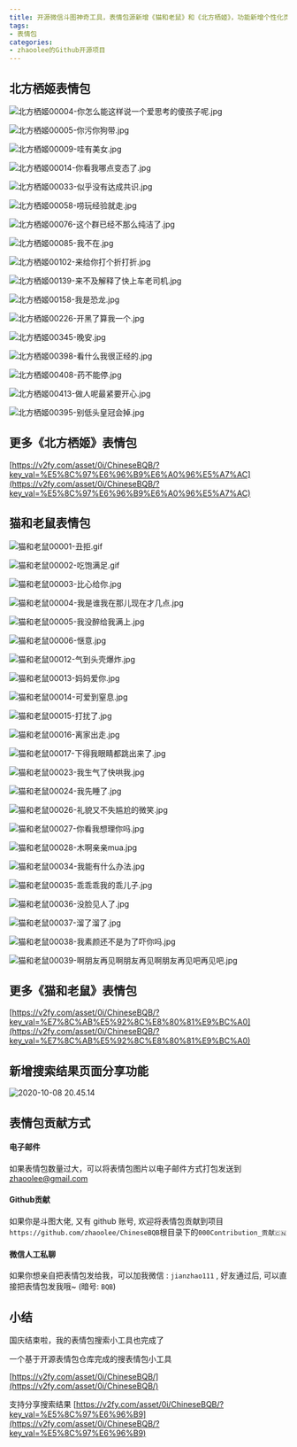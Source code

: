 ```yaml
---
title: 开源微信斗图神奇工具，表情包源新增《猫和老鼠》和《北方栖姬》，功能新增个性化页面分享，贡献方式更新
tags:
- 表情包
categories:
- zhaoolee的Github开源项目
---
```




## 北方栖姬表情包

![北方栖姬00004-你怎么能这样说一个爱思考的傻孩子呢.jpg](https://v2fy.com/asset/0i/jikemiji/jikemiji-md/2020-10-08-chinesebqb.assets/1240.jpeg)


![北方栖姬00005-你污你狗带.jpg](https://v2fy.com/asset/0i/jikemiji/jikemiji-md/2020-10-08-chinesebqb.assets/1240-20201008204323916.jpeg)


![北方栖姬00009-哇有美女.jpg](https://v2fy.com/asset/0i/jikemiji/jikemiji-md/2020-10-08-chinesebqb.assets/1240-20201008204323815.jpeg)


![北方栖姬00014-你看我哪点变态了.jpg](https://v2fy.com/asset/0i/jikemiji/jikemiji-md/2020-10-08-chinesebqb.assets/1240-20201008204323835.jpeg)



![北方栖姬00033-似乎没有达成共识.jpg](https://v2fy.com/asset/0i/jikemiji/jikemiji-md/2020-10-08-chinesebqb.assets/1240-20201008204323827.jpeg)



![北方栖姬00058-唠玩经验就走.jpg](https://v2fy.com/asset/0i/jikemiji/jikemiji-md/2020-10-08-chinesebqb.assets/1240-20201008204323863.jpeg)


![北方栖姬00076-这个群已经不那么纯洁了.jpg](https://v2fy.com/asset/0i/jikemiji/jikemiji-md/2020-10-08-chinesebqb.assets/1240-20201008204323809.jpeg)



![北方栖姬00085-我不在.jpg](https://v2fy.com/asset/0i/jikemiji/jikemiji-md/2020-10-08-chinesebqb.assets/1240-20201008204323945.jpeg)


![北方栖姬00102-来给你打个折打折.jpg](https://v2fy.com/asset/0i/jikemiji/jikemiji-md/2020-10-08-chinesebqb.assets/1240-20201008204323907.jpeg)



![北方栖姬00139-来不及解释了快上车老司机.jpg](https://v2fy.com/asset/0i/jikemiji/jikemiji-md/2020-10-08-chinesebqb.assets/1240-20201008204323859.jpeg)

![北方栖姬00158-我是恐龙.jpg](https://v2fy.com/asset/0i/jikemiji/jikemiji-md/2020-10-08-chinesebqb.assets/1240-20201008204323883.jpeg)


![北方栖姬00226-开黑了算我一个.jpg](https://v2fy.com/asset/0i/jikemiji/jikemiji-md/2020-10-08-chinesebqb.assets/1240-20201008204323892.jpeg)










![北方栖姬00345-晚安.jpg](https://upload-images.jianshu.io/upload_images/3203841-e304afc71c83bc1a.jpg?imageMogr2/auto-orient/strip%7CimageView2/2/w/1240)




![北方栖姬00398-看什么我很正经的.jpg](https://v2fy.com/asset/0i/jikemiji/jikemiji-md/2020-10-08-chinesebqb.assets/1240-20201008204323927.jpeg)



![北方栖姬00408-药不能停.jpg](https://v2fy.com/asset/0i/jikemiji/jikemiji-md/2020-10-08-chinesebqb.assets/1240-20201008204323985.jpeg)


![北方栖姬00413-做人呢最紧要开心.jpg](https://v2fy.com/asset/0i/jikemiji/jikemiji-md/2020-10-08-chinesebqb.assets/1240-20201008204323951.jpeg)

![北方栖姬00395-别低头皇冠会掉.jpg](https://v2fy.com/asset/0i/jikemiji/jikemiji-md/2020-10-08-chinesebqb.assets/1240-20201008204324015.jpeg)


## 更多《北方栖姬》表情包

[https://v2fy.com/asset/0i/ChineseBQB/?key_val=%E5%8C%97%E6%96%B9%E6%A0%96%E5%A7%AC](https://v2fy.com/asset/0i/ChineseBQB/?key_val=%E5%8C%97%E6%96%B9%E6%A0%96%E5%A7%AC)



## 猫和老鼠表情包



![猫和老鼠00001-丑拒.gif](https://v2fy.com/asset/0i/jikemiji/jikemiji-md/2020-10-08-chinesebqb.assets/strip.gif)

![猫和老鼠00002-吃饱满足.gif](https://v2fy.com/asset/0i/jikemiji/jikemiji-md/2020-10-08-chinesebqb.assets/strip-20201008204348882.gif)

![猫和老鼠00003-比心给你.jpg](https://v2fy.com/asset/0i/jikemiji/jikemiji-md/2020-10-08-chinesebqb.assets/1240-20201008204348575.jpeg)

![猫和老鼠00004-我是谁我在那儿现在才几点.jpg](https://v2fy.com/asset/0i/jikemiji/jikemiji-md/2020-10-08-chinesebqb.assets/1240-20201008204348577.jpeg)

![猫和老鼠00005-我没醉给我满上.jpg](https://v2fy.com/asset/0i/jikemiji/jikemiji-md/2020-10-08-chinesebqb.assets/1240-20201008204348653.jpeg)

![猫和老鼠00006-惬意.jpg](https://v2fy.com/asset/0i/jikemiji/jikemiji-md/2020-10-08-chinesebqb.assets/1240-20201008204348585.jpeg)

![猫和老鼠00012-气到头壳爆炸.jpg](https://v2fy.com/asset/0i/jikemiji/jikemiji-md/2020-10-08-chinesebqb.assets/1240-20201008204348615.jpeg)

![猫和老鼠00013-妈妈爱你.jpg](https://v2fy.com/asset/0i/jikemiji/jikemiji-md/2020-10-08-chinesebqb.assets/1240-20201008204348675.jpeg)

![猫和老鼠00014-可爱到窒息.jpg](https://v2fy.com/asset/0i/jikemiji/jikemiji-md/2020-10-08-chinesebqb.assets/1240-20201008204348639.jpeg)

![猫和老鼠00015-打扰了.jpg](https://v2fy.com/asset/0i/jikemiji/jikemiji-md/2020-10-08-chinesebqb.assets/1240-20201008204348663.jpeg)

![猫和老鼠00016-离家出走.jpg](https://v2fy.com/asset/0i/jikemiji/jikemiji-md/2020-10-08-chinesebqb.assets/1240-20201008204348767.jpeg)

![猫和老鼠00017-下得我眼睛都跳出来了.jpg](https://v2fy.com/asset/0i/jikemiji/jikemiji-md/2020-10-08-chinesebqb.assets/1240-20201008204348786.jpeg)

![猫和老鼠00023-我生气了快哄我.jpg](https://v2fy.com/asset/0i/jikemiji/jikemiji-md/2020-10-08-chinesebqb.assets/1240-20201008204348712.jpeg)

![猫和老鼠00024-我先睡了.jpg](https://v2fy.com/asset/0i/jikemiji/jikemiji-md/2020-10-08-chinesebqb.assets/1240-20201008204348737.jpeg)

![猫和老鼠00026-礼貌又不失尴尬的微笑.jpg](https://v2fy.com/asset/0i/jikemiji/jikemiji-md/2020-10-08-chinesebqb.assets/1240-20201008204348809.jpeg)

![猫和老鼠00027-你看我想理你吗.jpg](https://v2fy.com/asset/0i/jikemiji/jikemiji-md/2020-10-08-chinesebqb.assets/1240-20201008204348805.jpeg)

![猫和老鼠00028-木啊亲亲mua.jpg](https://v2fy.com/asset/0i/jikemiji/jikemiji-md/2020-10-08-chinesebqb.assets/1240-20201008204348885.jpeg)

![猫和老鼠00034-我能有什么办法.jpg](https://v2fy.com/asset/0i/jikemiji/jikemiji-md/2020-10-08-chinesebqb.assets/1240-20201008204348848.jpeg)

![猫和老鼠00035-乖乖乖我的乖儿子.jpg](https://v2fy.com/asset/0i/jikemiji/jikemiji-md/2020-10-08-chinesebqb.assets/1240-20201008204348874.jpeg)

![猫和老鼠00036-没脸见人了.jpg](https://v2fy.com/asset/0i/jikemiji/jikemiji-md/2020-10-08-chinesebqb.assets/1240-20201008204348870.jpeg)

![猫和老鼠00037-溜了溜了.jpg](https://v2fy.com/asset/0i/jikemiji/jikemiji-md/2020-10-08-chinesebqb.assets/1240-20201008204348875.jpeg)

![猫和老鼠00038-我素颜还不是为了吓你吗.jpg](https://v2fy.com/asset/0i/jikemiji/jikemiji-md/2020-10-08-chinesebqb.assets/1240-20201008204348900.jpeg)

![猫和老鼠00039-啊朋友再见啊朋友再见啊朋友再见吧再见吧.jpg](https://v2fy.com/asset/0i/jikemiji/jikemiji-md/2020-10-08-chinesebqb.assets/1240-20201008204348918.jpeg)

## 更多《猫和老鼠》表情包

[https://v2fy.com/asset/0i/ChineseBQB/?key_val=%E7%8C%AB%E5%92%8C%E8%80%81%E9%BC%A0](https://v2fy.com/asset/0i/ChineseBQB/?key_val=%E7%8C%AB%E5%92%8C%E8%80%81%E9%BC%A0)





## 新增搜索结果页面分享功能



![2020-10-08 20.45.14](https://v2fy.com/asset/0i/jikemiji/jikemiji-md/2020-10-08-chinesebqb.assets/2020-10-08%2020.45.14.gif)





##  表情包贡献方式



#### 电子邮件

如果表情包数量过大，可以将表情包图片以电子邮件方式打包发送到  <zhaoolee@gmail.com>

#### Github贡献


如果你是斗图大佬, 又有 github 账号, 欢迎将表情包贡献到项目`https://github.com/zhaoolee/ChineseBQB`根目录下的`000Contribution_贡献🇨🇳`


#### 微信人工私聊

如果你想亲自把表情包发给我，可以加我微信 : `jianzhao111` , 好友通过后, 可以直接把表情包发我哦~ (暗号: `BQB`)




## 小结

国庆结束啦，我的表情包搜索小工具也完成了



一个基于开源表情包仓库完成的搜表情包小工具

[https://v2fy.com/asset/0i/ChineseBQB/](https://v2fy.com/asset/0i/ChineseBQB/)



支持分享搜索结果
[https://v2fy.com/asset/0i/ChineseBQB/?key_val=%E5%8C%97%E6%96%B9](https://v2fy.com/asset/0i/ChineseBQB/?key_val=%E5%8C%97%E6%96%B9)

